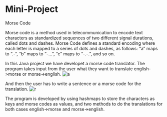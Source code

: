 # Mini-Project
Morse Code

Morse code is a method used in telecommunication to encode text characters as standardized sequences 
of two different signal durations, called dots and dashes. 
Morse Code defines a standard encoding where each letter is mapped to a series of dots and dashes, 
as follows: “a” maps to “.-“, “b” maps to “-…”, “c” maps to “-.-.”, and so on.

In this Java project we have developet a morse code translator. The program takes input
from the user what they want to translate english->morse or morse->english.
![a](https://user-images.githubusercontent.com/38404897/164546471-32ee9b39-b13f-4142-b73e-d6b548c389a2.PNG)

And then the user has to write a sentence or a morse code for the translation.
![r](https://user-images.githubusercontent.com/38404897/164546894-ed481381-f856-47cd-9c7a-c8a7cc7f4a85.PNG)

The program is developed by using hashmaps to store the characters as keys
and morse codes as values, and two methods to do the translations for both
cases english->morse and morse->english.
